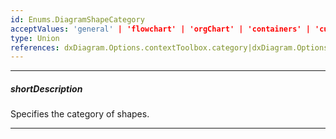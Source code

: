 ```yaml
---
id: Enums.DiagramShapeCategory
acceptValues: 'general' | 'flowchart' | 'orgChart' | 'containers' | 'custom'
type: Union
references: dxDiagram.Options.contextToolbox.category|dxDiagram.Options.toolbox.groups|dxDiagram.Options.toolbox.groups.category
---
```

---
##### shortDescription
Specifies the category of shapes.

---
